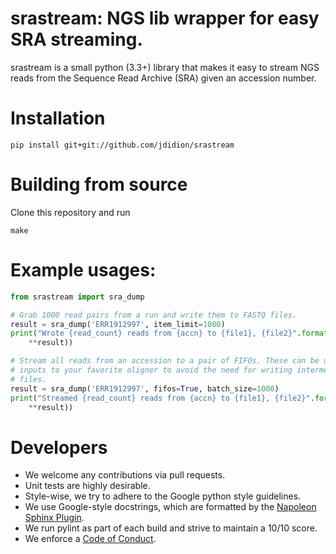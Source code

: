 # srastream: NGS lib wrapper for easy SRA streaming.

srastream is a small python (3.3+) library that makes it easy to stream NGS reads from the Sequence Read Archive (SRA) given an accession number.

# Installation

```
pip install git+git://github.com/jdidion/srastream
```

# Building from source

Clone this repository and run

```
make
```

# Example usages:

```python
from srastream import sra_dump

# Grab 1000 read pairs from a run and write them to FASTQ files.
result = sra_dump('ERR1912997', item_limit=1000)
print("Wrote {read_count} reads from {accn} to {file1}, {file2}".format(
    **result))

# Stream all reads from an accession to a pair of FIFOs. These can be used as
# inputs to your favorite aligner to avoid the need for writing intermediate
# files.
result = sra_dump('ERR1912997', fifos=True, batch_size=1000)
print("Streamed {read_count} reads from {accn} to {file1}, {file2}".format(
    **result))
```

# Developers

* We welcome any contributions via pull requests.
* Unit tests are highly desirable.
* Style-wise, we try to adhere to the Google python style guidelines.
* We use Google-style docstrings, which are formatted by the [Napoleon Sphinx Plugin](https://pypi.python.org/pypi/sphinxcontrib-napoleon).
* We run pylint as part of each build and strive to maintain a 10/10 score.
* We enforce a [Code of Conduct](CODE_OF_CONDUCT.md).
